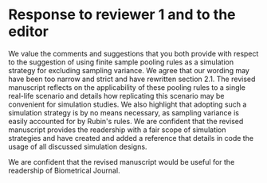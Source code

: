 # Response to reviewer 1 and to the editor

We value the comments and suggestions that you both provide with respect to the suggestion of using finite sample pooling rules as a simulation strategy for excluding sampling variance. We agree that our wording may have been too narrow and strict and have rewritten section 2.1. The revised manuscript reflects on the applicability of these pooling rules to a single real-life scenario and details how replicating this scenario may be convenient for simulation studies. We also highlight that adopting such a simulation strategy is by no means necessary, as sampling variance is easily accounted for by Rubin's rules. We are confident that the revised manuscript provides the readership with a fair scope of simulation strategies and have created and added a reference that details in code the usage of all discussed simulation designs.  

We are confident that the revised manuscript would be useful for the readership of Biometrical Journal.
